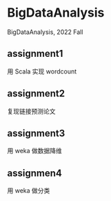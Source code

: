 # BigDataAnalysis
BigDataAnalysis, 2022 Fall

## assignment1

用 Scala 实现 wordcount

## assignment2

复现链接预测论文

## assignment3

用 weka 做数据降维

## assignmen4

用 weka 做分类



